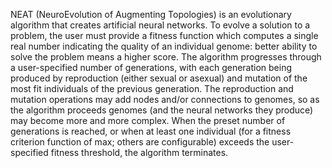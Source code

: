 NEAT (NeuroEvolution of Augmenting Topologies) is an evolutionary algorithm that creates artificial neural networks.
To evolve a solution to a problem, the user must provide a fitness function which computes a single real number indicating the quality of an individual genome: better ability to solve the problem means a higher score.
  The algorithm progresses through a user-specified number of generations, with each generation being produced by reproduction (either sexual or asexual) and mutation of the most fit individuals of the previous generation.
  The reproduction and mutation operations may add nodes and/or connections to genomes, so as the algorithm proceeds genomes (and the neural networks they produce) may become more and more complex. When the preset number of generations is reached,
or when at least one individual (for a fitness criterion function of max; others are configurable) exceeds the user-specified fitness threshold, the algorithm terminates.
